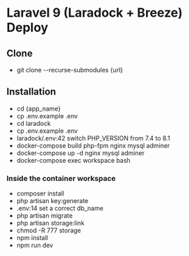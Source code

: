 # Laravel 9 (Laradock + Breeze) Deploy
## Clone
 - git clone --recurse-submodules {url}
## Installation
 - cd {app_name}
 - cp .env.example .env
 - cd laradock
 - cp .env.example .env
 - laradock/.env:42 switch PHP_VERSION from 7.4 to 8.1
 - docker-compose build php-fpm nginx mysql adminer
 - docker-compose up -d nginx mysql adminer
 - docker-compose exec workspace bash
### Inside the container workspace
 - composer install
 - php artisan key:generate
 - .env:14 set a correct db_name
 - php artisan migrate
 - php artisan storage:link
 - chmod -R 777 storage
 - npm install
 - npm run dev

